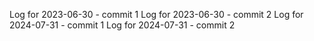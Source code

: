 Log for 2023-06-30 - commit 1
Log for 2023-06-30 - commit 2
Log for 2024-07-31 - commit 1
Log for 2024-07-31 - commit 2
